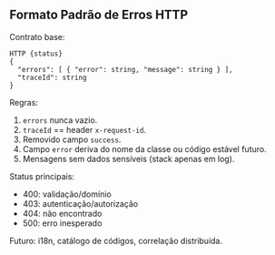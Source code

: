 ## Formato Padrão de Erros HTTP

Contrato base:

```
HTTP {status}
{
  "errors": [ { "error": string, "message": string } ],
  "traceId": string
}
```

Regras:
1. `errors` nunca vazio.
2. `traceId` == header `x-request-id`.
3. Removido campo `success`.
4. Campo `error` deriva do nome da classe ou código estável futuro.
5. Mensagens sem dados sensíveis (stack apenas em log).

Status principais:
- 400: validação/domínio
- 403: autenticação/autorização
- 404: não encontrado
- 500: erro inesperado

Futuro: i18n, catálogo de códigos, correlação distribuída.
